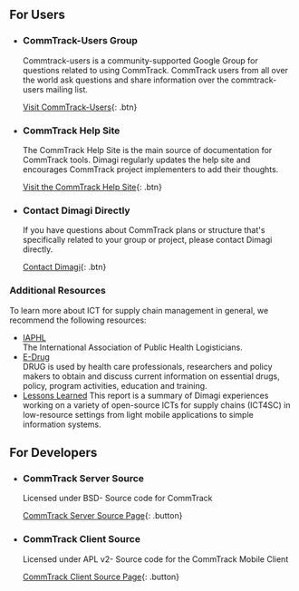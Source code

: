 ## For Users

- ### CommTrack-Users Group
  
  Commtrack-users is a community-supported Google Group for questions related to using CommTrack. CommTrack users from all over the world ask questions and share information over the commtrack-users mailing list.
  
  [Visit CommTrack-Users](http://groups.google.com/group/commtrack-users){: .btn}
  
- ### CommTrack Help Site
  
  The CommTrack Help Site is the main source of documentation for CommTrack tools.  Dimagi regularly updates the help site and encourages CommTrack project implementers to add their thoughts.
  
  [Visit the CommTrack Help Site](http://confluence.dimagi.com/display/commtrack){: .btn}
  
- ### Contact Dimagi Directly
  
  If you have questions about CommTrack plans or structure that's specifically related to your group or project, please contact Dimagi directly.
  
  [Contact Dimagi](http://www.dimagi.com/collaborate/contact-us/){: .btn}


### Additional Resources

To learn more about ICT for supply chain management in general, we recommend the following resources:

- [IAPHL](http://iaphl.org/)  
  The International Association of Public Health Logisticians.
- [E-Drug](http://www.essentialdrugs.org/edrug/)  
  DRUG is used by health care professionals, researchers and policy makers to obtain and discuss current information on essential drugs, policy, program activities, education and training.
- [Lessons Learned](/static-resources/docs/LMIS/Lessons_Learned.pdf)
  This report is a summary of Dimagi experiences working on a variety of open-source ICTs for supply chains (ICT4SC) in low-resource settings from light mobile applications to simple information systems.


## For Developers

- ### CommTrack Server Source

  Licensed under BSD- Source code for CommTrack

  [CommTrack Server Source Page](https://github.com/dimagi/commcare-hq/tree/master/corehq/apps/commtrack){: .button}


- ### CommTrack Client Source

  Licensed under APL v2- Source code for the CommTrack Mobile Client

  [CommTrack Client Source Page](https://bitbucket.org/commcare/commcare/){: .button}
